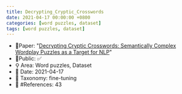 ```yaml
---
title: Decrypting_Cryptic_Crosswords
date: 2021-04-17 00:00:00 +0800
categories: [word puzzles, dataset]
tags: [word puzzles, dataset]
---
```


- 📙Paper: "[Decrypting Cryptic Crosswords: Semantically Complex Wordplay Puzzles as a Target for NLP](https://www.semanticscholar.org/paper/Decrypting-Cryptic-Crosswords%3A-Semantically-Complex-Rozner-Potts/8b723be33e62bf5bd9278769244f1c13a9510898)"
- 🔑Public: ✅
- ⚲ Area: Word puzzles, Dataset
- 📅 Date: 2021-04-17
- 🔎 Taxonomy: fine-tuning
- 📝 #References: 43
